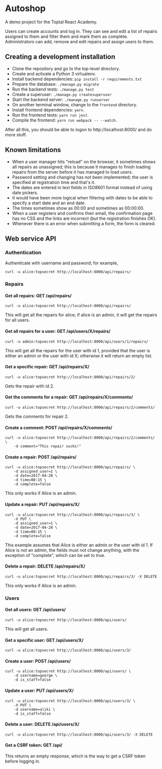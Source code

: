 # Autoshop

A demo project for the Toptal React Academy.

Users can create accounts and log in. They can see and edit a list of repairs
assigned to them and filter them and mark them as complete. Administrators can
add, remove and edit repairs and assign users to them.

## Creating a development installation

- Clone the repository and go to the top-level directory.
- Create and activate a Python 3 virtualenv.
- Install backend dependencies: `pip install -r requirements.txt`
- Prepare the database: `./manage.py migrate`
- Run the backend tests: `./manage.py test`
- Create a superuser: `./manage.py createsuperuser`
- Start the backend server: `./manage.py runserver`
- On another terminal window, change to the `frontend` directory.
- Install frontend dependencies: `yarn`.
- Run the frontend tests: `yarn run jest`.
- Compile the frontend: `yarn run webpack -- --watch`.

After all this, you should be able to logon to http://localhost:8000/ and do
more stuff.

## Known limitations

- When a user manager hits "reload" on the browser, it sometimes shows all
  repairs as unassigned; this is because it manages to finish loading repairs
  from the server before it has managed to load users.
- Password setting and changing has not been implemented; the user is specified
  at registration time and that's it.
- The dates are entered in text fields in ISO8601 format instead of using
  date pickers.
- It would have been more logical when filtering with dates to be able to
  specify a start date and an end date.
- The times sometimes show as 00:00 and sometimes as 00:00:00.
- When a user registers and confirms their email, the confirmation page has
  no CSS and the links are incorrect (but the registration finishes OK).
- Whenever there is an error when submitting a form, the form is cleared.

## Web service API

### Authentication

Authenticate with username and password; for example,

    curl -u alice:topsecret http://localhost:8000/api/repairs/

### Repairs

#### Get all repairs: GET /api/repairs/

    curl -u alice:topsecret http://localhost:8000/api/repairs/

This will get all the repairs for alice; if alice is an admin, it will get
the repairs for all users.

#### Get all repairs for a user: GET /api/users/X/repairs/

    curl -u admin:topsecret http://localhost:8000/api/users/1/repairs/

This will get all the repairs for the user with id 1, provided that the user is
either an admin or the user with id X; otherwise it will return an empty list.

#### Get a specific repair: GET /api/repairs/X/

    curl -u alice:topsecret http://localhost:8000/api/repairs/2/

Gets the repair with id 2.

#### Get the comments for a repair: GET /api/repairs/X/comments/

    curl -u alice:topsecret http://localhost:8000/api/repairs/2/comments/

Gets the comments for repair 2.

#### Create a comment: POST /api/repairs/X/comments/

    curl -u alice:topsecret http://localhost:8000/api/repairs/2/comments/ \
        -d comment="This repair sucks!"

#### Create a repair: POST /api/repairs/

    curl -u alice:topsecret http://localhost:8000/api/repairs/ \
        -d assigned_user=1 \
        -d date=2017-04-28 \
        -d time=08:15 \
        -d complete=false

This only works if Alice is an admin.

#### Update a repair: PUT /api/repairs/X/

    curl -u alice:topsecret http://localhost:8000/api/repairs/3/ \
        -X PUT \
        -d assigned_user=1 \
        -d date=2017-04-28 \
        -d time=08:15 \
        -d complete=false

This example assumes that Alice is either an admin or the user with id 1. If
Alice is not an admin, the fields must not change anything, with the exception
of "complete", which can be set to true.

#### Delete a repair: DELETE /api/repairs/X/

    curl -u alice:topsecret http://localhost:8000/api/repairs/3/ -X DELETE

This only works if Alice is an admin.

### Users

#### Get all users: GET /api/users/

    curl -u alice:topsecret http://localhost:8000/api/users/

This will get all users.

#### Get a specific user: GET /api/users/X/

    curl -u alice:topsecret http://localhost:8000/api/users/3/

#### Create a user: POST /api/users/

    curl -u alice:topsecret http://localhost:8000/api/users/ \
        -d username=george \
        -d is_staff=false

#### Update a user: PUT /api/users/X/

    curl -u alice:topsecret http://localhost:8000/api/users/3/ \
        -X PUT \
        -d username=aliki \
        -d is_staff=false

#### Delete a user: DELETE /api/users/X/

    curl -u alice:topsecret http://localhost:8000/api/users/3/ -X DELETE

#### Get a CSRF token: GET /api/

This returns an empty response, which is the way to get a CSRF token before logging in.
